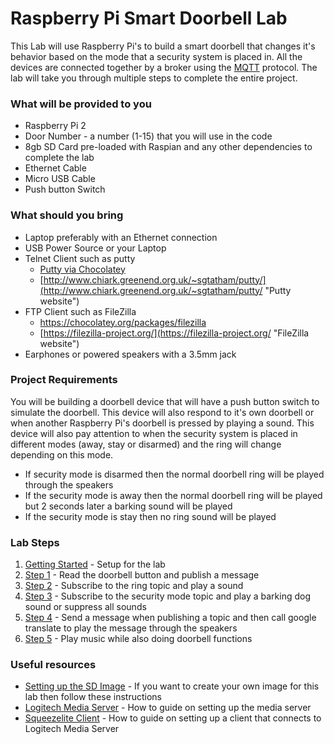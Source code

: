 # Raspberry Pi Smart Doorbell Lab
This Lab will use Raspberry Pi's to build a smart doorbell that changes it's behavior based on the mode that a security system is placed in.  All the devices are connected together by a broker using the [MQTT](http://mqtt.org/ "MQTT") protocol.  The lab will take you through multiple steps to complete the entire project.  

### What will be provided to you
- Raspberry Pi 2
- Door Number - a number (1-15) that you will use in the code
- 8gb SD Card pre-loaded with Raspian and any other dependencies to complete the lab
- Ethernet Cable
- Micro USB Cable
- Push button Switch

### What should you bring
- Laptop preferably with an Ethernet connection
- USB Power Source or your Laptop
- Telnet Client such as putty
	- [Putty via Chocolatey](https://chocolatey.org/packages/putty "Putty via Chocolatey")
	- [http://www.chiark.greenend.org.uk/~sgtatham/putty/](http://www.chiark.greenend.org.uk/~sgtatham/putty/ "Putty website")   
- FTP Client such as FileZilla
	- [https://chocolatey.org/packages/filezilla ](https://chocolatey.org/packages/filezilla  "FileZilla via Chocolatey")
	- [https://filezilla-project.org/](https://filezilla-project.org/ "FileZilla website")
- Earphones or powered speakers with a 3.5mm jack

### Project Requirements
You will be building a doorbell device that will have a push button switch to simulate the doorbell.  This device will also respond to it's own doorbell or when another Raspberry Pi's doorbell is pressed by playing a sound.  This device will also pay attention to when the security system is placed in different modes (away, stay or disarmed) and the ring will change depending on this mode.


- If security mode is disarmed then the normal doorbell ring will be played through the speakers
- If the security mode is away then the normal doorbell ring will be played but 2 seconds later a barking sound will be played
- If the security mode is stay then no ring sound will be played

### Lab Steps
1. [Getting Started](GettingStarted.md) - Setup for the lab
2. [Step 1](Step1.md) - Read the doorbell button and publish a message
3. [Step 2](Step2.md) - Subscribe to the ring topic and play a sound
4. [Step 3](Step3.md) - Subscribe to the security mode topic and play a barking dog sound or suppress all sounds
5. [Step 4](Step4.md) - Send a message when publishing a topic and then call google translate to play the message through the speakers
6. [Step 5](Step5.md) - Play music while also doing doorbell functions

### Useful resources
- [Setting up the SD Image](SetupSDImage.md) - If you want to create your own image for this lab then follow these instructions
- [Logitech Media Server](http://allthingspi.webspace.virginmedia.com/lms.php) - How to guide on setting up the media server
- [Squeezelite Client](http://www.gerrelt.nl/RaspberryPi/wordpress/tutorial-installing-squeezelite-player-on-raspbian/) - How to guide on setting up a client that connects to Logitech Media Server